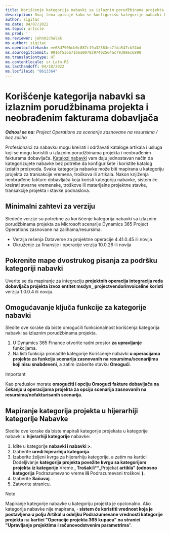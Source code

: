 ```yaml
---
title: Korišćenje kategorija nabavki sa izlaznim porudžbinama projekta i neobrađenim fakturama dobavljača
description: Ovaj tema opisuje kako se konfigurišu kategorije nabavki koje se mogu koristiti sa izlaznim porudžbinama projekta i neobrađenim fakturama dobavljača.
author: sigitac
ms.date: 04/07/2022
ms.topic: article
ms.prod: ''
ms.reviewer: johnmichalak
ms.author: sigitac
ms.openlocfilehash: ee68d7906cb0c887c19a32363ec7fda547cb74bd
ms.sourcegitcommit: 9916f536a71b6a0078297402564ac79308ec6890
ms.translationtype: HT
ms.contentlocale: sr-Latn-RS
ms.lasthandoff: 04/18/2022
ms.locfileid: "8613364"
---
```

# <a name="use-procurement-categories-with-project-purchase-orders-and-pending-vendor-invoices"></a>Korišćenje kategorija nabavki sa izlaznim porudžbinama projekta i neobrađenim fakturama dobavljača

_**Odnosi se na:** Project Operations za scenarije zasnovane na resursima / bez zaliha_

Profesionalci za nabavku mogu kreirati i održavati kataloge artikala i usluga koji se mogu koristiti u izlaznim porudžbinama projekta i neobrađenim fakturama dobavljača. [Katalozi nabavki](/dynamics365/supply-chain/procurement/procurement-catalogs) vam daju jednostavan način da kategorizujete nabavke bez potrebe da konfigurišete i koristite katalog izdatih proizvoda. Svaka kategorija nabavke može biti mapirana u kategoriju projekta za transakcije vremena, troškova ili artikala. Nakon knjiženja neobrađene fakture dobavljača koja koristi kategoriju nabavke, sistem će kreirati stvarne vremenske, troškove ili materijalne projektne stavke, transakcije projekta i stavke podnaslova.

## <a name="minimum-version-requirements"></a>Minimalni zahtevi za verziju

Sledeće verzije su potrebne za korišćenje kategorija nabavki sa izlaznim porudžbinama projekta za Microsoft scenarije Dynamics 365 Project Operations zasnovane na zalihama/resursima:

- Verzija rešenja Dataverse za projektne operacije 4.41.0.45 ili novija
- Okruženje za finansije i operacije verzija 10.0.26 ili novija

## <a name="run-dual-write-maps-for-procurement-category-support"></a>Pokrenite mape dvostrukog pisanja za podršku kategoriji nabavki

Uverite se da mapiranje za integraciju **projektnih operacija integracija reda dobavljača projekta izvoz entitet msdyn\_ projectvendorinvoiceline koristi** verziju 1.0.0.4 ili noviju.

## <a name="enable-the-feature-key-for-procurement-categories"></a>Omogućavanje ključa funkcije za kategorije nabavki

Sledite ove korake da biste omogućili funkcionalnost korišćenja kategorija nabavki sa izlaznim porudžbinama projekta.

1. U Dynamics 365 Finance otvorite radni prostor **za upravljanje** funkcijama.
1. Na listi funkcija pronađite kategorije Korišćenje nabavki **u operacijama projekta za funkciju scenarija zasnovanih na resursima/scenarijima koji nisu snabdeveni**, a zatim izaberite stavku **Omogući**.

> [!IMPORTANT]
> Kao preduslov morate **omogućiti i opciju Omogući fakture dobavljača na čekanju u operacijama projekta za opciju scenarija zasnovanih na resursima/nefakturisanih scenarija**.

## <a name="map-project-categories-in-the-procurement-category-hierarchy"></a>Mapiranje kategorija projekta u hijerarhiji kategorije Nabavke

Sledite ove korake da biste mapirali kategorije projekata u kategorije nabavki u **hijerarhiji kategorije** nabavke:

1. Idite u kategorije **nabavki i nabavki \>**.
1. Izaberite **uredi hijerarhiju kategorija**.
1. Izaberite željeni kvrga za hijerarhiju kategorije, a zatim na kartici Dodeljivanje **kategorija projekta povežite kvrgu sa kategorijom projekta iz kategorije** Vreme **, Trošak**ili**,,Projekat **artikla" (odnosno kategorija** Podrazumevano vreme **ili** Podrazumevani troškovi **).**
1. Izaberite **Sačuvaj**.
1. Zatvorite stranicu.

> [!NOTE]
> Mapiranje kategorije nabavke u kategoriju projekta je opcionalno. Ako kategorija nabavke nije mapirana, **·** **sistem će koristiti vrednost koja je postavljena u polju Artikal u odeljku Podrazumevane vrednosti kategorije projekta** na **kartici "Operacije projekta 365** **kupaca" na stranici "Upravljanje projektima i računovodstvenim parametrima**".
